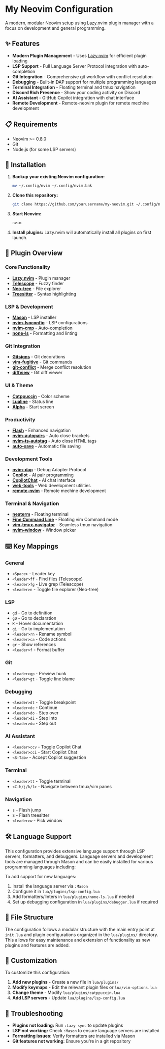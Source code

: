 # My Neovim Configuration

A modern, modular Neovim setup using Lazy.nvim plugin manager with a focus on development and general programming.

## ✨ Features

- **Modern Plugin Management** - Uses [Lazy.nvim](https://github.com/folke/lazy.nvim) for efficient plugin loading
- **LSP Support** - Full Language Server Protocol integration with auto-completion
- **Git Integration** - Comprehensive git workflow with conflict resolution
- **Debugging** - Built-in DAP support for multiple programming languages
- **Terminal Integration** - Floating terminal and tmux navigation
- **Discord Rich Presence** - Show your coding activity on Discord
- **AI Assistant** - GitHub Copilot integration with chat interface
- **Remote Development** - Remote-neovim plugin for remote mechine development

## 📋 Requirements

- Neovim >= 0.8.0
- Git
- Node.js (for some LSP servers)

## 🚀 Installation

1. **Backup your existing Neovim configuration:**
   ```bash
   mv ~/.config/nvim ~/.config/nvim.bak
   ```

2. **Clone this repository:**
   ```bash
   git clone https://github.com/yourusername/my-neovim.git ~/.config/nvim
   ```

3. **Start Neovim:**
   ```bash
   nvim
   ```

4. **Install plugins:**
   Lazy.nvim will automatically install all plugins on first launch.

## 🔧 Plugin Overview

### Core Functionality
- **[Lazy.nvim](https://github.com/folke/lazy.nvim)** - Plugin manager
- **[Telescope](https://github.com/nvim-telescope/telescope.nvim)** - Fuzzy finder
- **[Neo-tree](https://github.com/nvim-neo-tree/neo-tree.nvim)** - File explorer
- **[Treesitter](https://github.com/nvim-treesitter/nvim-treesitter)** - Syntax highlighting

### LSP & Development
- **[Mason](https://github.com/williamboman/mason.nvim)** - LSP installer
- **[nvim-lspconfig](https://github.com/neovim/nvim-lspconfig)** - LSP configurations
- **[nvim-cmp](https://github.com/hrsh7th/nvim-cmp)** - Auto-completion
- **[none-ls](https://github.com/nvimtools/none-ls.nvim)** - Formatting and linting

### Git Integration
- **[Gitsigns](https://github.com/lewis6991/gitsigns.nvim)** - Git decorations
- **[vim-fugitive](https://github.com/tpope/vim-fugitive)** - Git commands
- **[git-conflict](https://github.com/akinsho/git-conflict.nvim)** - Merge conflict resolution
- **[diffview](https://github.com/sindrets/diffview.nvim)** - Git diff viewer

### UI & Theme
- **[Catppuccin](https://github.com/catppuccin/nvim)** - Color scheme
- **[Lualine](https://github.com/nvim-lualine/lualine.nvim)** - Status line
- **[Alpha](https://github.com/goolord/alpha-nvim)** - Start screen

### Productivity
- **[Flash](https://github.com/folke/flash.nvim)** - Enhanced navigation
- **[nvim-autopairs](https://github.com/windwp/nvim-autopairs)** - Auto close brackets
- **[nvim-ts-autotag](https://github.com/windwp/nvim-ts-autotag)** - Auto close HTML tags
- **[auto-save](https://github.com/okuuva/auto-save.nvim)** - Automatic file saving

### Development Tools
- **[nvim-dap](https://github.com/mfussenegger/nvim-dap)** - Debug Adapter Protocol
- **[Copilot](https://github.com/github/copilot.vim)** - AI pair programming
- **[CopilotChat](https://github.com/CopilotC-Nvim/CopilotChat.nvim)** - AI chat interface
- **[web-tools](https://github.com/ray-x/web-tools.nvim)** - Web development utilities
- **[remote-nvim](https://github.com/amitds1997/remote-nvim.nvim.git)** - Remote mechine development

### Terminal & Navigation
- **[neaterm](https://github.com/Dan7h3x/neaterm.nvim)** - Floating terminal
- **[Fine Command Line](https://github.com/VonHeikemen/fine-cmdline.nvim.git)** - Floating vim Command mode
- **[vim-tmux-navigator](https://github.com/christoomey/vim-tmux-navigator)** - Seamless tmux navigation
- **[nvim-window](https://github.com/yorickpeterse/nvim-window)** - Window picker

## ⌨️ Key Mappings

### General
- `<Space>` - Leader key
- `<leader>ff` - Find files (Telescope)
- `<leader>fg` - Live grep (Telescope)
- `<leader>n` - Toggle file explorer (Neo-tree)

### LSP
- `gd` - Go to definition
- `gD` - Go to declaration
- `K` - Hover documentation
- `gi` - Go to implementation
- `<leader>rn` - Rename symbol
- `<leader>ca` - Code actions
- `gr` - Show references
- `<leader>f` - Format buffer

### Git
- `<leader>gp` - Preview hunk
- `<leader>gt` - Toggle line blame

### Debugging
- `<leader>dt` - Toggle breakpoint
- `<leader>dc` - Continue
- `<leader>do` - Step over
- `<leader>di` - Step into
- `<leader>du` - Step out

### AI Assistant
- `<leader>ccv` - Toggle Copilot Chat
- `<leader>cci` - Start Copilot Chat
- `<S-Tab>` - Accept Copilot suggestion

### Terminal
- `<leader>tt` - Toggle terminal
- `<C-h/j/k/l>` - Navigate between tmux/vim panes

### Navigation
- `s` - Flash jump
- `S` - Flash treesitter
- `<leader>w` - Pick window

## 🛠️ Language Support

This configuration provides extensive language support through LSP servers, formatters, and debuggers. Language servers and development tools are managed through Mason and can be easily installed for various programming languages including:

To add support for new languages:
1. Install the language server via `:Mason`
2. Configure it in `lua/plugins/lsp-config.lua`
3. Add formatters/linters in `lua/plugins/none-ls.lua` if needed
4. Set up debugging configuration in `lua/plugins/debugger.lua` if required

## 📁 File Structure

The configuration follows a modular structure with the main entry point at `init.lua` and plugin configurations organized in the `lua/plugins/` directory. This allows for easy maintenance and extension of functionality as new plugins and features are added.

## 🎨 Customization

To customize this configuration:

1. **Add new plugins** - Create a new file in `lua/plugins/`
2. **Modify keymaps** - Edit the relevant plugin files or `lua/vim-options.lua`
3. **Change theme** - Modify `lua/plugins/catppuccin.lua`
4. **Add LSP servers** - Update `lua/plugins/lsp-config.lua`

## 🐛 Troubleshooting

- **Plugins not loading:** Run `:Lazy sync` to update plugins
- **LSP not working:** Check `:Mason` to ensure language servers are installed
- **Formatting issues:** Verify formatters are installed via Mason
- **Git features not working:** Ensure you're in a git repository
